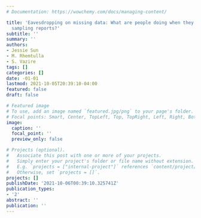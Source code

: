 ```yaml
---
# Documentation: https://wowchemy.com/docs/managing-content/

title: 'Eavesdropping on missing data: What are people doing when they miss experience
  sampling reports?'
subtitle: ''
summary: ''
authors:
- Jessie Sun
- M. Rhemtulla
- S. Vazire
tags: []
categories: []
date: -01-01
lastmod: 2021-10-05T20:39:10-04:00
featured: false
draft: false

# Featured image
# To use, add an image named `featured.jpg/png` to your page's folder.
# Focal points: Smart, Center, TopLeft, Top, TopRight, Left, Right, BottomLeft, Bottom, BottomRight.
image:
  caption: ''
  focal_point: ''
  preview_only: false

# Projects (optional).
#   Associate this post with one or more of your projects.
#   Simply enter your project's folder or file name without extension.
#   E.g. `projects = ["internal-project"]` references `content/project/deep-learning/index.md`.
#   Otherwise, set `projects = []`.
projects: []
publishDate: '2021-10-06T00:39:10.325741Z'
publication_types:
- '2'
abstract: ''
publication: ''
---
```

